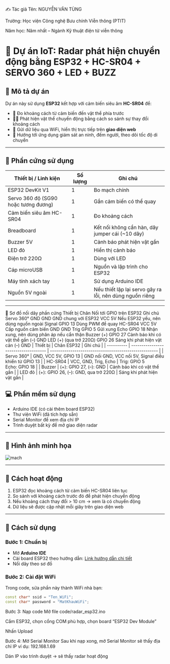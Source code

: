 ✍️ Tác giả
Tên: NGUYỄN VĂN TÙNG

Trường: Học viện Công nghệ Bưu chính Viễn thông (PTIT)

Năm học: Năm nhất – Ngành Kỹ thuật điện tử viễn thông

# 🚨 Dự án IoT: Radar phát hiện chuyển động bằng ESP32 + HC-SR04 + SERVO 360 + LED + BUZZ

## 📝 Mô tả dự án
Dự án này sử dụng **ESP32** kết hợp với cảm biến siêu âm **HC-SR04** để:
- 📏 Đo khoảng cách từ cảm biến đến vật thể phía trước
- 🏃‍♂️ Phát hiện vật thể chuyển động bằng cách so sánh sự thay đổi khoảng cách
- 📡 Gửi dữ liệu qua WiFi, hiển thị trực tiếp trên **giao diện web**
- 🔐 Hướng tới ứng dụng giám sát an ninh, đếm người, theo dõi tốc độ di chuyển

---

## 🔧 Phần cứng sử dụng
| Thiết bị / Linh kiện                 | Số lượng | Ghi chú                                                  |
| ------------------------------------ | -------- | -------------------------------------------------------- |
| ESP32 DevKit V1                      | 1        | Bo mạch chính                                            |
| Servo 360 độ (SG90 hoặc tương đương) | 1        | Gắn cảm biến có thể quay                                 |
| Cảm biến siêu âm HC-SR04             | 1        | Đo khoảng cách                                           |
| Breadboard                           | 1        | Kết nối không cần hàn, dây jumper cái (\~10 dây)         |
| Buzzer 5V                            | 1        | Cảnh báo phát hiện vật gần                               |
| LED đỏ                               | 1        | Hiển thị cảnh báo                                        |
| Điện trở 220Ω                        | 1        | Dùng với LED                                             |
| Cáp microUSB                         | 1        | Nguồn và lập trình cho ESP32                             |
| Máy tính xách tay                    | 1        | Sử dụng Arduino IDE                                      |
| Nguồn 5V ngoài                       | 1        | Nếu thiết lập lại servo gây ra lỗi, nên dùng nguồn riêng |


---
🔌 Sơ đồ nối dây phần cứng
Thiết bị	Chân	Nối tới GPIO trên ESP32	Ghi chú
Servo 360°	GND	GND	GND chung với ESP32
VCC	5V	Nếu ESP32 yếu, nên dùng nguồn ngoài
Signal	GPIO 13	Dùng PWM để quay
HC-SR04	VCC	5V	Cấp nguồn cảm biến
GND	GND	
Trig	GPIO 5	Gửi xung
Echo	GPIO 18	Nhận xung, nên dùng phân áp nếu cẩn thận
Buzzer	(+)	GPIO 27	Cảnh báo khi có vật thể gần
(–)	GND	
LED	(+) (qua trở 220Ω)	GPIO 26	Sáng khi phát hiện vật cản
(–)	GND
| Thiết bị   | Chân ESP32                           | Ghi chú                                               |
| ---------- | ------------------------------------ | ----------------------------------------------------- |
| Servo 360° | GND, VCC 5V, GPIO 13                 | GND nối GND, VCC nối 5V, Signal điều khiển từ GPIO 13 |
| HC-SR04    | VCC, GND, Trig, Echo                 | Trig: GPIO 5<br>Echo: GPIO 18                         |
| Buzzer     | (+): GPIO 27, (–): GND               | Cảnh báo khi có vật thể gần                           |
| LED đỏ     | (+): GPIO 26, (–): GND, qua trở 220Ω | Sáng khi phát hiện vật gần                            |

## 💻 Phần mềm sử dụng
- Arduino IDE (có cài thêm board ESP32)
- Thư viện WiFi (đã tích hợp sẵn)
- Serial Monitor để xem địa chỉ IP
- Trình duyệt bất kỳ để mở giao diện radar

---

## 📸 Hình ảnh minh họa
![mach](https://github.com/user-attachments/assets/cc1beb67-11ff-4ae0-bba4-0391685bc183)


---

## 🧠 Cách hoạt động
1. ESP32 đọc khoảng cách từ cảm biến HC-SR04 liên tục
2. So sánh với khoảng cách trước đó để phát hiện chuyển động
3. Nếu khoảng cách thay đổi > 10 cm → xem là có chuyển động
4. Dữ liệu sẽ được cập nhật mỗi giây trên giao diện web

---

## 🚀 Cách sử dụng

### Bước 1: Chuẩn bị
- Mở **Arduino IDE**
- Cài board ESP32 theo hướng dẫn: [Link hướng dẫn chi tiết](https://randomnerdtutorials.com/installing-the-esp32-board-in-arduino-ide/)
- Nối dây theo sơ đồ

### Bước 2: Cài đặt WiFi
Trong code, sửa phần này thành WiFi nhà bạn:
```cpp
const char* ssid = "Ten_WiFi";
const char* password = "MatKhauWiFi";
```
Bước 3: Nạp code
Mở file code/radar_esp32.ino

Cắm ESP32, chọn cổng COM phù hợp, chọn board “ESP32 Dev Module”

Nhấn Upload

Bước 4: Mở Serial Monitor
Sau khi nạp xong, mở Serial Monitor sẽ thấy địa chỉ IP ví dụ: 192.168.1.69

Dán IP vào trình duyệt → sẽ thấy radar hoạt động
